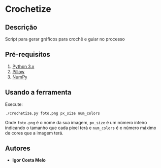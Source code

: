 # Crochetize

## Descrição
Script para gerar gráficos para crochê e guiar no processo

## Pré-requisitos
1. [Python 3.x](https://www.python.org/downloads/)
2. [Pillow](https://pypi.org/project/Pillow/)
3. [NumPy](https://pypi.org/project/numpy/)

## Usando a ferramenta
Execute:
```
./crochetize.py foto.png px_size num_colors
```
Onde ```foto.png``` é o nome da sua imagem, ```px_size``` 
é um número inteiro indicando o tamanho que cada pixel terá e 
```num_colors``` é o número máximo de cores que a imagem terá.

## Autores
* **Igor Costa Melo**
